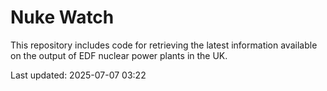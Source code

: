 # Nuke Watch

This repository includes code for retrieving the latest information available on the output of EDF nuclear power plants in the UK.

Last updated: 2025-07-07 03:22